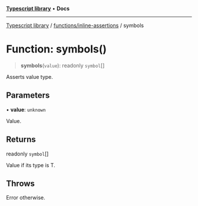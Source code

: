 [**Typescript library**](../../../index.md) • **Docs**

***

[Typescript library](../../../modules.md) / [functions/inline-assertions](../index.md) / symbols

# Function: symbols()

> **symbols**(`value`): readonly `symbol`[]

Asserts value type.

## Parameters

• **value**: `unknown`

Value.

## Returns

readonly `symbol`[]

Value if its type is T.

## Throws

Error otherwise.
